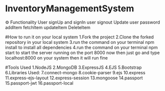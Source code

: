 # InventoryManagementSystem

⚙️ Functionality
User signUp and signIn
user signout
Update user password
addItem
fetchItem
updateItem
DeleteItem

#How to run it on your local system
1.Fork the project
2.Clone the forked repository in your local system
3.run the command on your terminal npm install to install all dependencies
4.run the command on your terminal npm start to start the server running on the port 8000
now then just go and type localhost:8000 on your system then it will run fine

#Tools Used
1.NodeJS
2.MongoDB
3.ExpressJS
4.EJS
5.Bootstrap
6.Libraries Used:
7.connect-mongo
8.cookie-parser
9.ejs
10.express
11.express-ejs-layout
12.express-session
13.mongoose
14.passport
15.passport-jwt
16.passport-local
